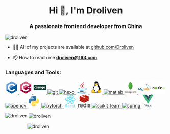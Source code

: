 
<!-- <div> -->
<!--   <img height="170" align="left" src="https://github-readme-stats.vercel.app/api?username=Droliven&count_private=true&theme=dark&include_all_commits=true" /> -->
<!--   <img height="170" align="left" src="https://github-readme-stats.vercel.app/api?username=Droliven&count_private=true&theme=radical&include_all_commits=true" /> -->
<!--   <img height="170" align="left" src="https://github-readme-stats.vercel.app/api?username=Droliven&count_private=true&theme=merko&include_all_commits=true" /> -->
<!--   <img height="170" align="left" src="https://github-readme-stats.vercel.app/api?username=Droliven&count_private=true&theme=gruvbox&include_all_commits=true" /> -->
<!--   <img height="170" align="left" src="https://github-readme-stats.vercel.app/api?username=Droliven&count_private=true&theme=tokyonight&include_all_commits=true" /> -->
<!--   <img height="170" align="left" src="https://github-readme-stats.vercel.app/api?username=Droliven&count_private=true&theme=onedark&include_all_commits=true" /> -->
<!--   <img height="170" align="left" src="https://github-readme-stats.vercel.app/api?username=Droliven&count_private=true&theme=cobalt&include_all_commits=true" /> -->
<!--   <img height="170" align="left" src="https://github-readme-stats.vercel.app/api?username=Droliven&count_private=true&theme=synthwave&include_all_commits=true" /> -->
<!--   <img height="170" align="left" src="https://github-readme-stats.vercel.app/api?username=Droliven&count_private=true&theme=highcontrast&include_all_commits=true" /> -->
<!--   <img height="170" align="left" src="https://github-readme-stats.vercel.app/api?username=Droliven&count_private=true&theme=dracula&include_all_commits=true" /> -->
<!--   <img src="https://github-readme-stats.vercel.app/api/top-langs/?username=Droliven&theme=gruvbox&layout=compact" /> -->
<!-- </div> -->

<h1 align="center">Hi 👋, I'm Droliven</h1>
<h3 align="center">A passionate frontend developer from China</h3>

<p align="left"> <img src="https://komarev.com/ghpvc/?username=droliven&label=Profile%20views&color=0e75b6&style=flat" alt="droliven" /> </p>

- 👨‍💻 All of my projects are available at [github.com/Droliven](github.com/Droliven)

- 📫 How to reach me **droliven@163.com**


<h3 align="left">Languages and Tools:</h3>
<p align="left"> <a href="https://www.cprogramming.com/" target="_blank"> <img src="https://raw.githubusercontent.com/devicons/devicon/master/icons/c/c-original.svg" alt="c" width="40" height="40"/> </a> <a href="https://www.w3schools.com/cpp/" target="_blank"> <img src="https://raw.githubusercontent.com/devicons/devicon/master/icons/cplusplus/cplusplus-original.svg" alt="cplusplus" width="40" height="40"/> </a> <a href="https://www.djangoproject.com/" target="_blank"> <img src="https://raw.githubusercontent.com/devicons/devicon/master/icons/django/django-original.svg" alt="django" width="40" height="40"/> </a> <a href="https://git-scm.com/" target="_blank"> <img src="https://www.vectorlogo.zone/logos/git-scm/git-scm-icon.svg" alt="git" width="40" height="40"/> </a> <a href="hexo.io/" target="_blank"> <img src="https://www.vectorlogo.zone/logos/hexoio/hexoio-icon.svg" alt="hexo" width="40" height="40"/> </a> <a href="https://www.java.com" target="_blank"> <img src="https://raw.githubusercontent.com/devicons/devicon/master/icons/java/java-original.svg" alt="java" width="40" height="40"/> </a> <a href="https://www.linux.org/" target="_blank"> <img src="https://raw.githubusercontent.com/devicons/devicon/master/icons/linux/linux-original.svg" alt="linux" width="40" height="40"/> </a> <a href="https://www.mathworks.com/" target="_blank"> <img src="https://upload.wikimedia.org/wikipedia/commons/2/21/Matlab_Logo.png" alt="matlab" width="40" height="40"/> </a> <a href="https://www.mongodb.com/" target="_blank"> <img src="https://raw.githubusercontent.com/devicons/devicon/master/icons/mongodb/mongodb-original-wordmark.svg" alt="mongodb" width="40" height="40"/> </a> <a href="https://www.mysql.com/" target="_blank"> <img src="https://raw.githubusercontent.com/devicons/devicon/master/icons/mysql/mysql-original-wordmark.svg" alt="mysql" width="40" height="40"/> </a> <a href="https://nodejs.org" target="_blank"> <img src="https://raw.githubusercontent.com/devicons/devicon/master/icons/nodejs/nodejs-original-wordmark.svg" alt="nodejs" width="40" height="40"/> </a> <a href="https://opencv.org/" target="_blank"> <img src="https://www.vectorlogo.zone/logos/opencv/opencv-icon.svg" alt="opencv" width="40" height="40"/> </a> <a href="https://www.python.org" target="_blank"> <img src="https://raw.githubusercontent.com/devicons/devicon/master/icons/python/python-original.svg" alt="python" width="40" height="40"/> </a> <a href="https://pytorch.org/" target="_blank"> <img src="https://www.vectorlogo.zone/logos/pytorch/pytorch-icon.svg" alt="pytorch" width="40" height="40"/> </a> <a href="https://reactjs.org/" target="_blank"> <img src="https://raw.githubusercontent.com/devicons/devicon/master/icons/react/react-original-wordmark.svg" alt="react" width="40" height="40"/> </a> <a href="https://redis.io" target="_blank"> <img src="https://raw.githubusercontent.com/devicons/devicon/master/icons/redis/redis-original-wordmark.svg" alt="redis" width="40" height="40"/> </a> <a href="https://scikit-learn.org/" target="_blank"> <img src="https://upload.wikimedia.org/wikipedia/commons/0/05/Scikit_learn_logo_small.svg" alt="scikit_learn" width="40" height="40"/> </a> <a href="https://spring.io/" target="_blank"> <img src="https://www.vectorlogo.zone/logos/springio/springio-icon.svg" alt="spring" width="40" height="40"/> </a> <a href="https://vuejs.org/" target="_blank"> <img src="https://raw.githubusercontent.com/devicons/devicon/master/icons/vuejs/vuejs-original-wordmark.svg" alt="vuejs" width="40" height="40"/> </a> </p>

<p><img height="170" align="left" src="https://github-readme-stats.vercel.app/api/top-langs?username=droliven&show_icons=true&locale=en&layout=compact&theme=gruvbox" alt="droliven" /></p>

<p>&nbsp;<img align="center" src="https://github-readme-stats.vercel.app/api?username=droliven&show_icons=true&locale=en&theme=gruvbox" alt="droliven" /></p>

<p><img align="center" src="https://github-readme-streak-stats.herokuapp.com/?user=droliven&" alt="droliven" /></p>


